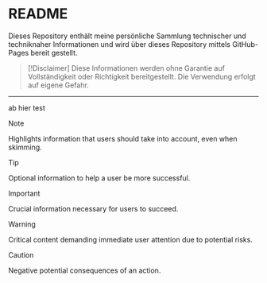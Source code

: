 # README

Dieses Repository enthält meine persönliche Sammlung technischer und techniknaher Informationen und wird über dieses Repository mittels GitHub-Pages bereit gestellt.

> [!Disclaimer] 
> Diese Informationen werden ohne Garantie auf Vollständigkeit oder Richtigkeit bereitgestellt. Die Verwendung erfolgt auf eigene Gefahr.

---
ab hier test

> [!NOTE]  
> Highlights information that users should take into account, even when skimming.

> [!TIP]
> Optional information to help a user be more successful.

> [!IMPORTANT]  
> Crucial information necessary for users to succeed.

> [!WARNING]  
> Critical content demanding immediate user attention due to potential risks.

> [!CAUTION]
> Negative potential consequences of an action.
